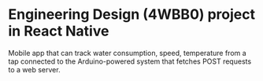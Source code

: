 # Engineering Design (4WBB0) project in React Native

Mobile app that can track water consumption, speed, temperature from a tap connected to the Arduino-powered system that fetches POST requests to a web server.
